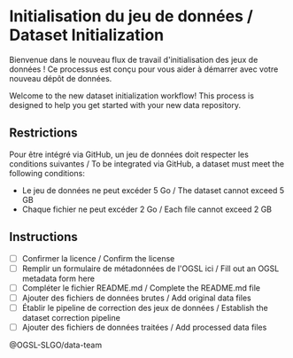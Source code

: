 # Initialisation du jeu de données / Dataset Initialization

Bienvenue dans le nouveau flux de travail d'initialisation des jeux de données ! Ce processus est conçu pour vous aider à démarrer avec votre nouveau dépôt de données.

Welcome to the new dataset initialization workflow! This process is designed to help you get started with your new data repository.

## Restrictions

Pour être intégré via GitHub, un jeu de données doit respecter les conditions suivantes / 
To be integrated via GitHub, a dataset must meet the following conditions:

- Le jeu de données ne peut excéder 5 Go / The dataset cannot exceed 5 GB
- Chaque fichier ne peut excéder 2 Go / Each file cannot exceed 2 GB

## Instructions

- [ ] Confirmer la licence / Confirm the license
- [ ]  Remplir un formulaire de métadonnées de l'OGSL ici / Fill out an OGSL metadata form here
- [ ]  Compléter le fichier README.md / Complete the README.md file
- [ ]  Ajouter des fichiers de données brutes / Add original data files
- [ ]  Établir le pipeline de correction des jeux de données / Establish the dataset correction pipeline
- [ ]  Ajouter des fichiers de données traitées / Add processed data files

@OGSL-SLGO/data-team